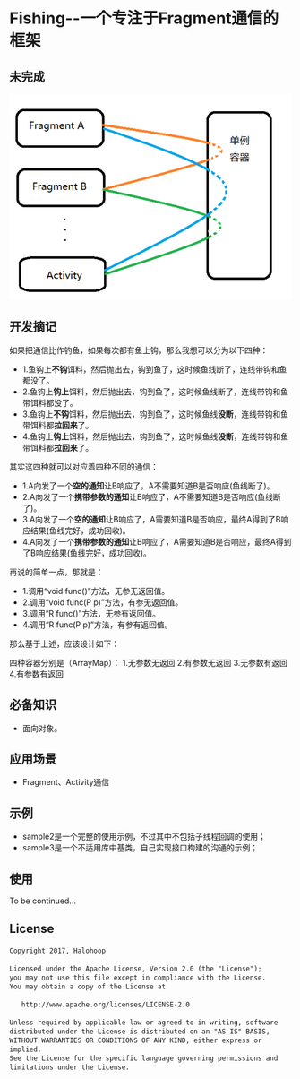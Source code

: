 # Fishing--一个专注于Fragment通信的框架

## 未完成

![demo0](./demo0.png)

## 开发摘记

如果把通信比作钓鱼，如果每次都有鱼上钩，那么我想可以分为以下四种：

* 1.鱼钩上**不钩**饵料，然后抛出去，钩到鱼了，这时候鱼线断了，连线带钩和鱼都没了。
* 2.鱼钩上**钩上**饵料，然后抛出去，钩到鱼了，这时候鱼线断了，连线带钩和鱼带饵料都没了。
* 3.鱼钩上**不钩**饵料，然后抛出去，钩到鱼了，这时候鱼线**没断**，连线带钩和鱼带饵料都**拉回来**了。
* 4.鱼钩上**钩上**饵料，然后抛出去，钩到鱼了，这时候鱼线**没断**，连线带钩和鱼带饵料都**拉回来**了。

其实这四种就可以对应着四种不同的通信：

* 1.A向发了一个**空的通知**让B响应了，A不需要知道B是否响应(鱼线断了)。
* 2.A向发了一个**携带参数的通知**让B响应了，A不需要知道B是否响应(鱼线断了)。
* 3.A向发了一个**空的通知**让B响应了，A需要知道B是否响应，最终A得到了B响应结果(鱼线完好，成功回收)。
* 4.A向发了一个**携带参数的通知**让B响应了，A需要知道B是否响应，最终A得到了B响应结果(鱼线完好，成功回收)。

再说的简单一点，那就是：

* 1.调用“void func()”方法，无参无返回值。
* 2.调用“void func(P p)”方法，有参无返回值。
* 3.调用“R func()”方法，无参有返回值。
* 4.调用“R func(P p)”方法，有参有返回值。

那么基于上述，应该设计如下：

四种容器分别是（ArrayMap）：
1.无参数无返回
2.有参数无返回
3.无参数有返回
4.有参数有返回

## 必备知识

* 面向对象。

## 应用场景

* Fragment、Activity通信

## 示例

* sample2是一个完整的使用示例，不过其中不包括子线程回调的使用；
* sample3是一个不适用库中基类，自己实现接口构建的沟通的示例；

## 使用

To be continued...

## License

    Copyright 2017, Halohoop

    Licensed under the Apache License, Version 2.0 (the "License");
    you may not use this file except in compliance with the License.
    You may obtain a copy of the License at

       http://www.apache.org/licenses/LICENSE-2.0

    Unless required by applicable law or agreed to in writing, software
    distributed under the License is distributed on an "AS IS" BASIS,
    WITHOUT WARRANTIES OR CONDITIONS OF ANY KIND, either express or implied.
    See the License for the specific language governing permissions and
    limitations under the License.